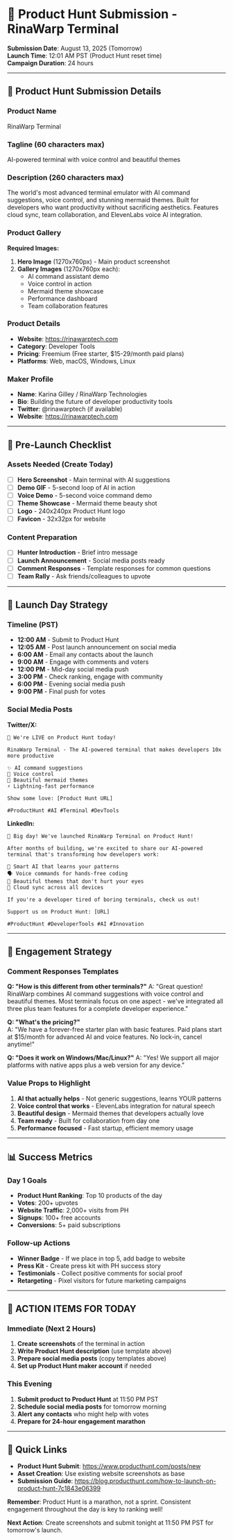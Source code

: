 # 🚀 Product Hunt Submission - RinaWarp Terminal

**Submission Date**: August 13, 2025 (Tomorrow)  
**Launch Time**: 12:01 AM PST (Product Hunt reset time)  
**Campaign Duration**: 24 hours

---

## 📝 **Product Hunt Submission Details**

### **Product Name**
RinaWarp Terminal

### **Tagline** (60 characters max)
AI-powered terminal with voice control and beautiful themes

### **Description** (260 characters max)
The world's most advanced terminal emulator with AI command suggestions, voice control, and stunning mermaid themes. Built for developers who want productivity without sacrificing aesthetics. Features cloud sync, team collaboration, and ElevenLabs voice AI integration.

### **Product Gallery**
**Required Images:**
1. **Hero Image** (1270x760px) - Main product screenshot
2. **Gallery Images** (1270x760px each):
   - AI command assistant demo
   - Voice control in action  
   - Mermaid theme showcase
   - Performance dashboard
   - Team collaboration features

### **Product Details**
- **Website**: https://rinawarptech.com
- **Category**: Developer Tools
- **Pricing**: Freemium (Free starter, $15-29/month paid plans)
- **Platforms**: Web, macOS, Windows, Linux

### **Maker Profile**
- **Name**: Karina Gilley / RinaWarp Technologies
- **Bio**: Building the future of developer productivity tools
- **Twitter**: @rinawarptech (if available)
- **Website**: https://rinawarptech.com

---

## 🎯 **Pre-Launch Checklist**

### **Assets Needed** (Create Today)
- [ ] **Hero Screenshot** - Main terminal with AI suggestions
- [ ] **Demo GIF** - 5-second loop of AI in action  
- [ ] **Voice Demo** - 5-second voice command demo
- [ ] **Theme Showcase** - Mermaid theme beauty shot
- [ ] **Logo** - 240x240px Product Hunt logo
- [ ] **Favicon** - 32x32px for website

### **Content Preparation**
- [ ] **Hunter Introduction** - Brief intro message
- [ ] **Launch Announcement** - Social media posts ready
- [ ] **Comment Responses** - Template responses for common questions
- [ ] **Team Rally** - Ask friends/colleagues to upvote

---

## 📱 **Launch Day Strategy**

### **Timeline (PST)**
- **12:00 AM** - Submit to Product Hunt
- **12:05 AM** - Post launch announcement on social media
- **6:00 AM** - Email any contacts about the launch
- **9:00 AM** - Engage with comments and voters
- **12:00 PM** - Mid-day social media push
- **3:00 PM** - Check ranking, engage with community
- **6:00 PM** - Evening social media push
- **9:00 PM** - Final push for votes

### **Social Media Posts**

**Twitter/X:**
```
🚀 We're LIVE on Product Hunt today!

RinaWarp Terminal - The AI-powered terminal that makes developers 10x more productive

✨ AI command suggestions
🎤 Voice control  
🎨 Beautiful mermaid themes
⚡ Lightning-fast performance

Show some love: [Product Hunt URL]

#ProductHunt #AI #Terminal #DevTools
```

**LinkedIn:**
```
🎉 Big day! We've launched RinaWarp Terminal on Product Hunt!

After months of building, we're excited to share our AI-powered terminal that's transforming how developers work:

🤖 Smart AI that learns your patterns
🗣️ Voice commands for hands-free coding
🎨 Beautiful themes that don't hurt your eyes
🔄 Cloud sync across all devices

If you're a developer tired of boring terminals, check us out!

Support us on Product Hunt: [URL]

#ProductHunt #DeveloperTools #AI #Innovation
```

---

## 🎯 **Engagement Strategy**

### **Comment Responses Templates**

**Q: "How is this different from other terminals?"**
A: "Great question! RinaWarp combines AI command suggestions with voice control and beautiful themes. Most terminals focus on one aspect - we've integrated all three plus team features for a complete developer experience."

**Q: "What's the pricing?"**  
A: "We have a forever-free starter plan with basic features. Paid plans start at $15/month for advanced AI and voice features. No lock-in, cancel anytime!"

**Q: "Does it work on Windows/Mac/Linux?"**
A: "Yes! We support all major platforms with native apps plus a web version for any device."

### **Value Props to Highlight**
1. **AI that actually helps** - Not generic suggestions, learns YOUR patterns
2. **Voice control that works** - ElevenLabs integration for natural speech  
3. **Beautiful design** - Mermaid themes that developers actually love
4. **Team ready** - Built for collaboration from day one
5. **Performance focused** - Fast startup, efficient memory usage

---

## 📊 **Success Metrics**

### **Day 1 Goals**
- **Product Hunt Ranking**: Top 10 products of the day
- **Votes**: 200+ upvotes
- **Website Traffic**: 2,000+ visits from PH
- **Signups**: 100+ free accounts
- **Conversions**: 5+ paid subscriptions

### **Follow-up Actions**
- **Winner Badge** - If we place in top 5, add badge to website
- **Press Kit** - Create press kit with PH success story
- **Testimonials** - Collect positive comments for social proof
- **Retargeting** - Pixel visitors for future marketing campaigns

---

## 🚨 **ACTION ITEMS FOR TODAY**

### **Immediate (Next 2 Hours)**
1. **Create screenshots** of the terminal in action
2. **Write Product Hunt description** (use template above)
3. **Prepare social media posts** (copy templates above)
4. **Set up Product Hunt maker account** if needed

### **This Evening**  
1. **Submit product to Product Hunt** at 11:50 PM PST
2. **Schedule social media posts** for tomorrow morning
3. **Alert any contacts** who might help with votes
4. **Prepare for 24-hour engagement marathon**

---

## 🔗 **Quick Links**

- **Product Hunt Submit**: https://www.producthunt.com/posts/new
- **Asset Creation**: Use existing website screenshots as base
- **Submission Guide**: https://blog.producthunt.com/how-to-launch-on-product-hunt-7c1843e06399

**Remember**: Product Hunt is a marathon, not a sprint. Consistent engagement throughout the day is key to ranking well!

**Next Action**: Create screenshots and submit tonight at 11:50 PM PST for tomorrow's launch.
